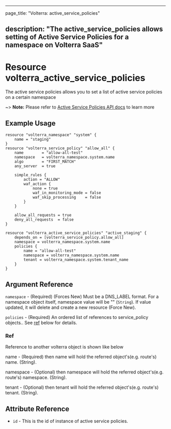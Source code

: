 ---

page_title: "Volterra: active_service_policies"

description: "The active_service_policies allows setting of Active Service Policies for a namespace on Volterra SaaS"
---------------------------------------------------------------------------------------------------------------------

Resource volterra_active_service_policies
=========================================

The active service policies allows you to set a list of active service policies on a certain namespace

~> **Note:** Please refer to [Active Service Policies API docs](https://docs.cloud.f5.com/docs/api/namespace#operation/ves.io.schema.namespace.NamespaceCustomAPI.SetActiveServicePolicies) to learn more

Example Usage
-------------

```hcl
resource "volterra_namespace" "system" {
	name = "staging"
}
resource "volterra_service_policy" "allow_all" {
	name        = "allow-all-test"
	namespace   = volterra_namespace.system.name
	algo        = "FIRST_MATCH"
	any_server  = true

	simple_rules {
		action = "ALLOW"
		waf_action {
			none = true
			waf_in_monitoring_mode = false
			waf_skip_processing    = false
		}
	}

	allow_all_requests = true
	deny_all_requests  = false
}

resource "volterra_active_service_policies" "active_staging" {
	depends_on = [volterra_service_policy.allow_all]
	namespace = volterra_namespace.system.name
	policies {
		name = "allow-all-test"
		namespace = volterra_namespace.system.name
		tenant = volterra_namespace.system.tenant_name
	}
}

```

Argument Reference
------------------

`namespace` - (Required) (Forces New) Must be a DNS_LABEL format. For a namespace object itself, namespace value will be "" (`String`). If value updated, it will delete and create a new resource (Force New).

`policies` - (Required) An ordered list of references to service_policy objects.. See [ref](#ref) below for details.

### Ref

Reference to another volterra object is shown like below

name - (Required) then name will hold the referred object's(e.g. route's) name. (String).

namespace - (Optional) then namespace will hold the referred object's(e.g. route's) namespace. (String).

tenant - (Optional) then tenant will hold the referred object's(e.g. route's) tenant. (String).

Attribute Reference
-------------------

-	`id` - This is the id of instance of active service policies.
